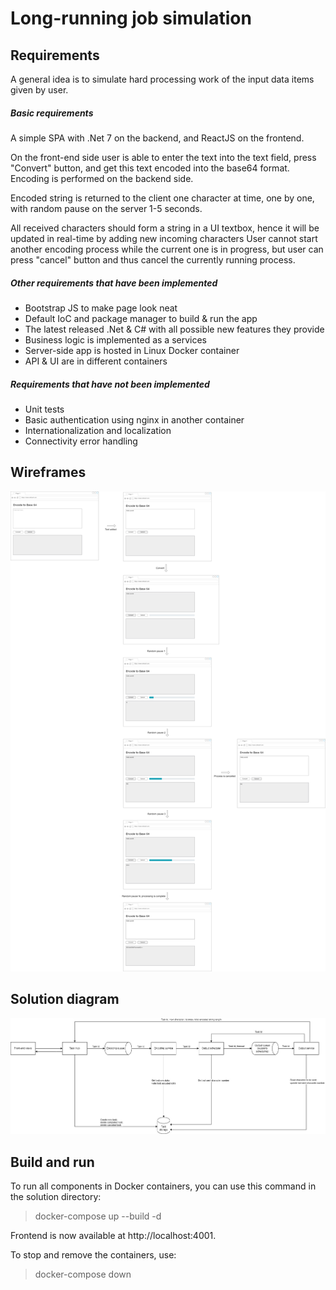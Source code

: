 ﻿# Long-running job simulation

## Requirements

A general idea is to simulate hard processing work of the input data items given by user.

##### Basic requirements

A simple SPA with .Net 7 on the backend, and ReactJS on the frontend.

On the front-end side user is able to enter the text into the text field, press "Convert" button, and get this text encoded into the base64 format. Encoding is performed on the backend side. 

Encoded string is returned to the client one character at time, one by one, with random pause on the server 1-5 seconds.

All received characters should form a string in a UI textbox, hence it will be updated in real-time by adding new incoming characters
User cannot start another encoding process while the current one is in progress, but user can press "cancel" button and thus cancel the currently running process.

##### Other requirements that have been implemented
 
- Bootstrap JS to make page look neat
- Default IoC and package manager to build & run the app
- The latest released .Net & C# with all possible new features they provide
- Business logic is implemented as a services
- Server-side app is hosted in Linux Docker container
- API & UI are in different containers

##### Requirements that have _not_ been implemented

- Unit tests
- Basic authentication using nginx in another container
- Internationalization and localization
- Connectivity error handling

## Wireframes

![Hard processing simulator UI](https://github.com/mklimkovich/HardProcessingSimulator/blob/develop/docs/Documentation-Wireframes.jpg "Hard processing simulator UI")

## Solution diagram

![Solution diagram](https://github.com/mklimkovich/HardProcessingSimulator/blob/develop/docs/Documentation-Architecture.jpg "Hard processing simulator solution diagram")

## Build and run

To run all components in Docker containers, you can use this command in the solution directory:

>docker-compose up --build -d

Frontend is now available at http://localhost:4001.

To stop and remove the containers, use:

>docker-compose down
